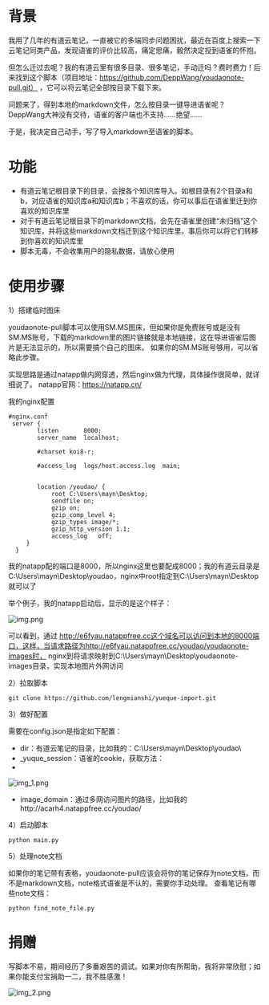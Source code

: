 # 背景
我用了几年的有道云笔记，一直被它的多端同步问题困扰，最近在百度上搜索一下云笔记同类产品，发现语雀的评价比较高，痛定思痛，毅然决定投到语雀的怀抱。

但怎么迁过去呢？我的有道云里有很多目录、很多笔记，手动迁吗？费时费力！后来找到这个脚本（项目地址：https://github.com/DeppWang/youdaonote-pull.git）
，它可以将云笔记全部按目录下载下来。

问题来了，得到本地的markdown文件，怎么按目录一键导进语雀呢？DeppWang大神没有交待，语雀的客户端也不支持……绝望……

于是，我决定自己动手，写了导入markdown至语雀的脚本。


# 功能
- 有道云笔记根目录下的目录，会按各个知识库导入。如根目录有2个目录a和b，对应语雀的知识库a和知识库b；不喜欢的话，你可以事后在语雀里迁到你喜欢的知识库里
- 对于有道云笔记根目录下的markdown文档，会先在语雀里创建“未归档”这个知识库，并将这些markdown文档迁到这个知识库里，事后你可以将它们转移到你喜欢的知识库里
- 脚本无毒，不会收集用户的隐私数据，请放心使用

# 使用步骤

1）搭建临时图床

youdaonote-pull脚本可以使用SM.MS图床，但如果你是免费账号或是没有SM.MS账号，下载的markdown里的图片链接就是本地链接，这在导进语雀后图片是无法显示的，所以需要搞个自己的图床。
如果你的SM.MS账号够用，可以省略此步骤。

实现思路是通过natapp做内网穿透，然后nginx做为代理，具体操作很简单，就详细说了。 natapp官网：https://natapp.cn/

我的nginx配置
```angular2html
#nginx.conf
 server {
        listen       8000;
        server_name  localhost;

        #charset koi8-r;

        #access_log  logs/host.access.log  main;

       
        location /youdao/ {
            root C:\Users\mayn\Desktop;
            sendfile on;
            gzip on; 
            gzip_comp_level 4;
            gzip_types image/*;
            gzip_http_version 1.1;
            access_log   off;
	 }
  }
```
我的natapp配的端口是8000，所以nginx这里也要配成8000；我的有道云目录是C:\Users\mayn\Desktop\youdao，nginx中root指定到C:\Users\mayn\Desktop就可以了

举个例子，我的natapp启动后，显示的是这个样子：

![img.png](https://s2.loli.net/2022/06/02/BTjkYXqs2at6ODp.png)


可以看到，通过 http://e6fyau.natappfree.cc这个域名可以访问到本地的8000端口，这样，当请求路径为http://e6fyau.natappfree.cc/youdao/youdaonote-images时，
nginx到将请求映射到C:\Users\mayn\Desktop\youdaonote-images目录，实现本地图片外网访问


2）拉取脚本
```angular2html
git clone https://github.com/lengmianshi/yueque-import.git
```

3）做好配置

需要在config.json是指定如下配置：

- dir：有道云笔记的目录，比如我的：C:\Users\mayn\Desktop\youdao\
- _yuque_session：语雀的cookie，获取方法：
- 
![img_1.png](https://s2.loli.net/2022/06/02/49ojdbDLzeN2JsT.png)

- image_domain：通过多网访问图片的路径，比如我的http://acarh4.natappfree.cc/youdao/

4）启动脚本
```angular2html
python main.py
```

5）处理note文档

如果你的笔记带有表格，youdaonote-pull应该会将你的笔记保存为note文档，而不是markdown文档，note格式语雀是不认的，需要你手动处理。
查看笔记有哪些note文档：
```angular2html
python find_note_file.py
```



# 捐赠
写脚本不易，期间经历了多番艰苦的调试。如果对你有所帮助，我将非常欣慰；如果你能支付宝捐助一二，我不胜感激！

![img_2.png](https://s2.loli.net/2022/06/02/mauyjvHiE6lNJ8d.png)





